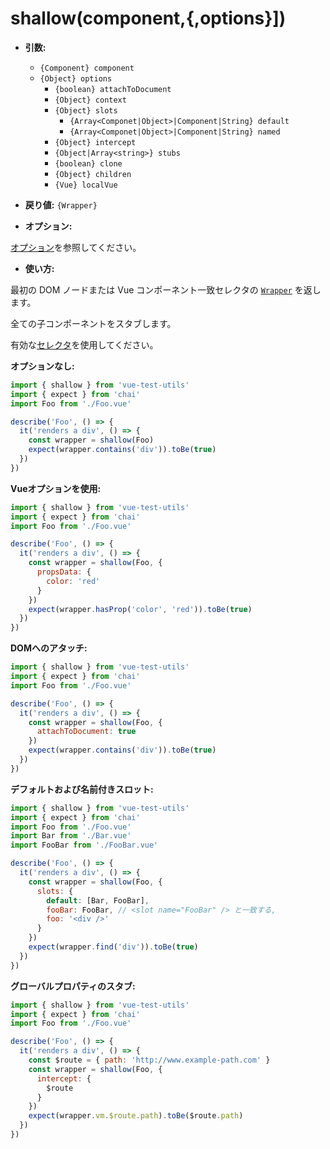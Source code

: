 # shallow(component,{,options}])

- **引数:**

  - `{Component} component`
  - `{Object} options`
    - `{boolean} attachToDocument`
    - `{Object} context`
    - `{Object} slots`
        - `{Array<Componet|Object>|Component|String} default`
        - `{Array<Componet|Object>|Component|String} named`
    - `{Object} intercept`
    - `{Object|Array<string>} stubs`
    - `{boolean} clone`
    - `{Object} children`
    - `{Vue} localVue`

- **戻り値:** `{Wrapper}`

- **オプション:**

[オプション](/docs/ja/api/options.md)を参照してください。

- **使い方:**

最初の DOM ノードまたは Vue コンポーネント一致セレクタの [`Wrapper`](/docs/ja/api/wrapper/README.md) を返します。

全ての子コンポーネントをスタブします。

有効な[セレクタ](/docs/ja/api/selectors.md)を使用してください。

**オプションなし:**

```js
import { shallow } from 'vue-test-utils'
import { expect } from 'chai'
import Foo from './Foo.vue'

describe('Foo', () => {
  it('renders a div', () => {
    const wrapper = shallow(Foo)
    expect(wrapper.contains('div')).toBe(true)
  })
})
```

**Vueオプションを使用:**

```js
import { shallow } from 'vue-test-utils'
import { expect } from 'chai'
import Foo from './Foo.vue'

describe('Foo', () => {
  it('renders a div', () => {
    const wrapper = shallow(Foo, {
      propsData: {
        color: 'red'
      }
    })
    expect(wrapper.hasProp('color', 'red')).toBe(true)
  })
})
```

**DOMへのアタッチ:**

```js
import { shallow } from 'vue-test-utils'
import { expect } from 'chai'
import Foo from './Foo.vue'

describe('Foo', () => {
  it('renders a div', () => {
    const wrapper = shallow(Foo, {
      attachToDocument: true
    })
    expect(wrapper.contains('div')).toBe(true)
  })
})
```

**デフォルトおよび名前付きスロット:**

```js
import { shallow } from 'vue-test-utils'
import { expect } from 'chai'
import Foo from './Foo.vue'
import Bar from './Bar.vue'
import FooBar from './FooBar.vue'

describe('Foo', () => {
  it('renders a div', () => {
    const wrapper = shallow(Foo, {
      slots: {
        default: [Bar, FooBar],
        fooBar: FooBar, // <slot name="FooBar" /> と一致する,
        foo: '<div />'
      }
    })
    expect(wrapper.find('div')).toBe(true)
  })
})
```

**グローバルプロパティのスタブ:**

```js
import { shallow } from 'vue-test-utils'
import { expect } from 'chai'
import Foo from './Foo.vue'

describe('Foo', () => {
  it('renders a div', () => {
    const $route = { path: 'http://www.example-path.com' }
    const wrapper = shallow(Foo, {
      intercept: {
        $route
      }
    })
    expect(wrapper.vm.$route.path).toBe($route.path)
  })
})
```
